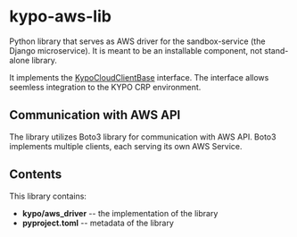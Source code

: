 # kypo-aws-lib

Python library that serves as AWS driver for the sandbox-service (the Django microservice).
It is meant to be an installable component, not stand-alone library.

It implements the
[KypoCloudClientBase](https://gitlab.ics.muni.cz/muni-kypo-crp/backend-python/kypo-python-commons/-/blob/master/kypo/cloud_commons/cloud_client_base.py?ref_type=heads)
interface. The interface allows seemless integration to the KYPO CRP environment.

## Communication with AWS API
The library utilizes Boto3 library for communication with AWS API. Boto3 implements multiple clients,
each serving its own AWS Service.

## Contents
This library contains:
 * **kypo/aws_driver** -- the implementation of the library
 * **pyproject.toml** -- metadata of the library
